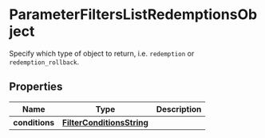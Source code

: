 

# ParameterFiltersListRedemptionsObject

Specify which type of object to return, i.e. `redemption` or `redemption_rollback`.

## Properties

| Name | Type | Description |
|------------ | ------------- | ------------- |
|**conditions** | [**FilterConditionsString**](FilterConditionsString.md) |  |



